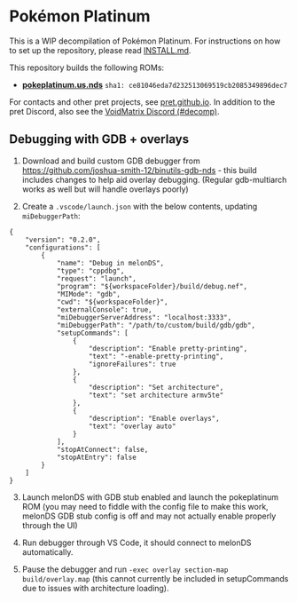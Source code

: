 # Pokémon Platinum

This is a WIP decompilation of Pokémon Platinum. For instructions on how to set up the repository, please read [INSTALL.md](INSTALL.md).

This repository builds the following ROMs:

* [**pokeplatinum.us.nds**](https://datomatic.no-intro.org/index.php?page=show_record&s=28&n=3541) `sha1: ce81046eda7d232513069519cb2085349896dec7`

For contacts and other pret projects, see [pret.github.io](https://pret.github.io/). In addition to the pret Discord, also see the [VoidMatrix Discord (#decomp)](https://discord.gg/prUAgd5).

## Debugging with GDB + overlays

1. Download and build custom GDB debugger from https://github.com/joshua-smith-12/binutils-gdb-nds - this build includes changes to help aid overlay debugging. (Regular gdb-multiarch works as well but will handle overlays poorly)

2. Create a `.vscode/launch.json` with the below contents, updating `miDebuggerPath`:

```
{
    "version": "0.2.0",
    "configurations": [
        {
            "name": "Debug in melonDS",
            "type": "cppdbg",
            "request": "launch",
            "program": "${workspaceFolder}/build/debug.nef",
            "MIMode": "gdb",
            "cwd": "${workspaceFolder}",
            "externalConsole": true,
            "miDebuggerServerAddress": "localhost:3333",
            "miDebuggerPath": "/path/to/custom/build/gdb/gdb",
            "setupCommands": [
                {
                    "description": "Enable pretty-printing",
                    "text": "-enable-pretty-printing",
                    "ignoreFailures": true
                },
                {
                    "description": "Set architecture",
                    "text": "set architecture armv5te"
                },
                {
                    "description": "Enable overlays",
                    "text": "overlay auto"
                }
            ],
            "stopAtConnect": false,
            "stopAtEntry": false
        }
    ]
}
```

3. Launch melonDS with GDB stub enabled and launch the pokeplatinum ROM (you may need to fiddle with the config file to make this work, melonDS GDB stub config is off and may not actually enable properly through the UI)

4. Run debugger through VS Code, it should connect to melonDS automatically.

5. Pause the debugger and run `-exec overlay section-map build/overlay.map` (this cannot currently be included in setupCommands due to issues with architecture loading).